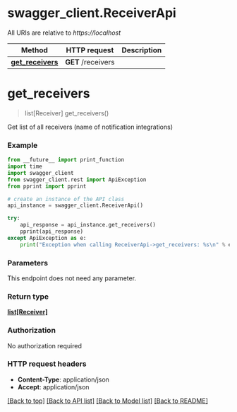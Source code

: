 # swagger_client.ReceiverApi

All URIs are relative to *https://localhost*

Method | HTTP request | Description
------------- | ------------- | -------------
[**get_receivers**](ReceiverApi.md#get_receivers) | **GET** /receivers | 


# **get_receivers**
> list[Receiver] get_receivers()



Get list of all receivers (name of notification integrations)

### Example
```python
from __future__ import print_function
import time
import swagger_client
from swagger_client.rest import ApiException
from pprint import pprint

# create an instance of the API class
api_instance = swagger_client.ReceiverApi()

try:
    api_response = api_instance.get_receivers()
    pprint(api_response)
except ApiException as e:
    print("Exception when calling ReceiverApi->get_receivers: %s\n" % e)
```

### Parameters
This endpoint does not need any parameter.

### Return type

[**list[Receiver]**](Receiver.md)

### Authorization

No authorization required

### HTTP request headers

 - **Content-Type**: application/json
 - **Accept**: application/json

[[Back to top]](#) [[Back to API list]](../README.md#documentation-for-api-endpoints) [[Back to Model list]](../README.md#documentation-for-models) [[Back to README]](../README.md)

